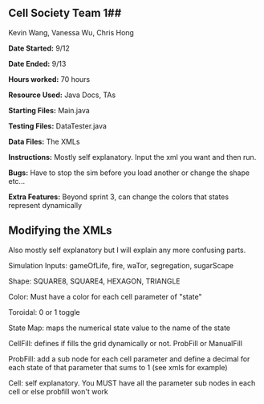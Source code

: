 ## Cell Society Team 1##
Kevin Wang, Vanessa Wu, Chris Hong

**Date Started:** 9/12

**Date Ended:** 9/13

**Hours worked:** 70 hours

**Resource Used:** Java Docs, TAs

**Starting Files:** Main.java

**Testing Files:** DataTester.java

**Data Files:** The XMLs

**Instructions:** Mostly self explanatory. Input the xml you want and then run.

**Bugs:** Have to stop the sim before you load another or change the shape etc...

**Extra Features:** Beyond sprint 3, can change the colors that states represent dynamically

## Modifying the XMLs ##

Also mostly self explanatory but I will explain any more confusing parts.

Simulation Inputs: gameOfLife, fire, waTor, segregation, sugarScape

Shape: SQUARE8, SQUARE4, HEXAGON, TRIANGLE

Color: Must have a color for each cell parameter of "state"

Toroidal: 0 or 1 toggle

State Map: maps the numerical state value to the name of the state

CellFill: defines if fills the grid dynamically or not. ProbFill or ManualFill

ProbFill: add a sub node for each cell parameter and define a decimal for each state of that parameter that sums to 1 (see xmls for example)

Cell: self explanatory. You MUST have all the parameter sub nodes in each cell or else probfill won't work


